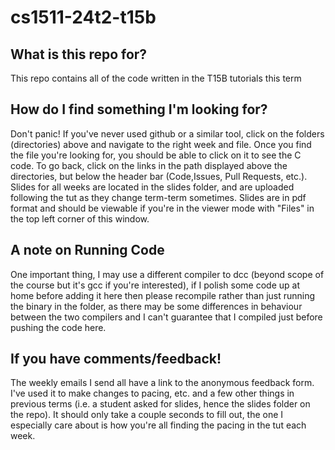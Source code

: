 # cs1511-24t2-t15b
## What is this repo for?
This repo contains all of the code written in the T15B tutorials this term


## How do I find something I'm looking for?
Don't panic! If you've never used github or a similar tool, click on the folders (directories) above and navigate to the right week and file. Once you find the file you're looking for, you should be able to click on it to see the C code.
To go back, click on the links in the path displayed above the directories, but below the header bar (Code,Issues, Pull Requests, etc.).
Slides for all weeks are located in the slides folder, and are uploaded following the tut as they change term-term sometimes.
Slides are in pdf format and should be viewable if you're in the viewer mode with "Files" in the top left corner of this window.

## A note on Running Code
One important thing, I may use a different compiler to dcc (beyond scope of the course but it's gcc if you're interested), if I polish some code up at home before adding it here then please recompile rather than just running the binary in the folder, as there may be some differences in behaviour between the two compilers and I can't guarantee that I compiled just before pushing the code here.

## If you have comments/feedback!
The weekly emails I send all have a link to the anonymous feedback form. I've used it to make changes to pacing, etc. and a few other things in previous terms (i.e. a student asked for slides, hence the slides folder on the repo).
It should only take a couple seconds to fill out, the one I especially care about is how you're all finding the pacing in the tut each week.

